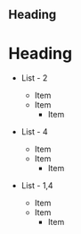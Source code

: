 Heading
-------

Heading
=======

* List - 2
  * Item
  * Item
    * Item

* List - 4
    * Item
    * Item
        * Item

 * List - 1,4
    * Item
    * Item
        * Item
